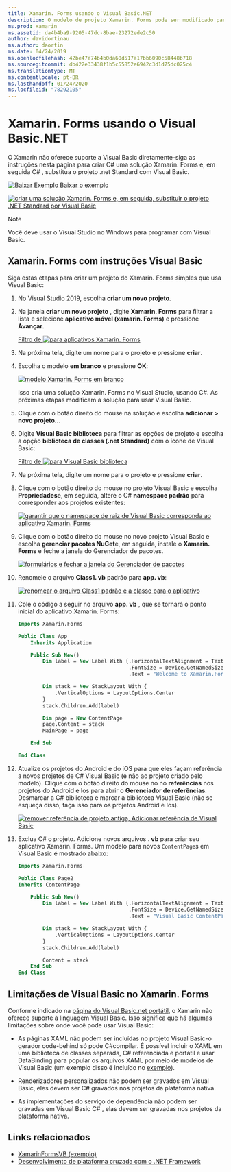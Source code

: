 ```yaml
---
title: Xamarin. Forms usando o Visual Basic.NET
description: O modelo de projeto Xamarin. Forms pode ser modificado para usar Visual Basic para o assembly principal, permitindo efetivamente que você crie aplicativos móveis de plataforma cruzada usando o VB.NET.
ms.prod: xamarin
ms.assetid: da4b4ba9-9205-47dc-8bae-23272ede2c50
author: davidortinau
ms.author: daortin
ms.date: 04/24/2019
ms.openlocfilehash: 42be47e74b4b0da60d517a17bb6090c58448b718
ms.sourcegitcommit: db422e33438f1b5c55852e6942c3d1d75dc025c4
ms.translationtype: MT
ms.contentlocale: pt-BR
ms.lasthandoff: 01/24/2020
ms.locfileid: "78292105"
---
```

# <a name="xamarinforms-using-visual-basicnet"></a>Xamarin. Forms usando o Visual Basic.NET

O Xamarin não oferece suporte a Visual Basic diretamente-siga as instruções nesta página para criar C# uma solução Xamarin. Forms e, em seguida C# , substitua o projeto .net Standard com Visual Basic.

[![Baixar Exemplo](~/media/shared/download.png) Baixar o exemplo](https://docs.microsoft.com/samples/xamarin/mobile-samples/visualbasic-xamarinformsvb/)

[![criar uma solução Xamarin. Forms e, em seguida, substituir o projeto .NET Standard por Visual Basic](xamarin-forms-images/hero-sml.png)](xamarin-forms-images/hero.png#lightbox)

> [!NOTE]
> Você deve usar o Visual Studio no Windows para programar com Visual Basic.

## <a name="xamarinforms-with-visual-basic-walkthrough"></a>Xamarin. Forms com instruções Visual Basic

Siga estas etapas para criar um projeto do Xamarin. Forms simples que usa Visual Basic:

1. No Visual Studio 2019, escolha **criar um novo projeto**.

2. Na janela **criar um novo projeto** , digite **Xamarin. Forms** para filtrar a lista e selecione **aplicativo móvel (xamarin. Forms)** e pressione **Avançar**.

    [Filtro de ![para aplicativos Xamarin. Forms](xamarin-forms-images/02-sml.png)](xamarin-forms-images/02.png#lightbox)

3. Na próxima tela, digite um nome para o projeto e pressione **criar**.

4. Escolha o modelo **em branco** e pressione **OK**:

    [![modelo Xamarin. Forms em branco](xamarin-forms-images/04-sml.png)](xamarin-forms-images/04.png#lightbox)

    Isso cria uma solução Xamarin. Forms no Visual Studio, usando C#. As próximas etapas modificam a solução para usar Visual Basic.

5. Clique com o botão direito do mouse na solução e escolha **adicionar > novo projeto...**

6. Digite **Visual Basic biblioteca** para filtrar as opções de projeto e escolha a opção **biblioteca de classes (.net Standard)** com o ícone de Visual Basic:

    [Filtro de ![para Visual Basic biblioteca](xamarin-forms-images/06-sml.png)](xamarin-forms-images/06.png#lightbox)

7. Na próxima tela, digite um nome para o projeto e pressione **criar**.

8. Clique com o botão direito do mouse no projeto Visual Basic e escolha **Propriedades**e, em seguida, altere o C# **namespace padrão** para corresponder aos projetos existentes:

    [![garantir que o namespace de raiz de Visual Basic corresponda ao aplicativo Xamarin. Forms](xamarin-forms-images/07a-sml.png)](xamarin-forms-images/07a.png#lightbox)

9. Clique com o botão direito do mouse no novo projeto Visual Basic e escolha **gerenciar pacotes NuGet**e, em seguida, instale o **Xamarin. Forms** e feche a janela do Gerenciador de pacotes.

    [![formulários e fechar a janela do Gerenciador de pacotes](xamarin-forms-images/07b-sml.png)](xamarin-forms-images/07b.png#lightbox)

10. Renomeie o arquivo **Class1. vb** padrão para **app. vb**:

    [![renomear o arquivo Class1 padrão e a classe para o aplicativo](xamarin-forms-images/08.png)](xamarin-forms-images/08.png#lightbox)

11. Cole o código a seguir no arquivo **app. vb** , que se tornará o ponto inicial do aplicativo Xamarin. Forms:

    ```vb
    Imports Xamarin.Forms

    Public Class App
        Inherits Application

        Public Sub New()
            Dim label = New Label With {.HorizontalTextAlignment = TextAlignment.Center,
                                        .FontSize = Device.GetNamedSize(NamedSize.Medium, GetType(Label)),
                                        .Text = "Welcome to Xamarin.Forms with Visual Basic.NET"}

            Dim stack = New StackLayout With {
                .VerticalOptions = LayoutOptions.Center
            }
            stack.Children.Add(label)

            Dim page = New ContentPage
            page.Content = stack
            MainPage = page

        End Sub

    End Class
    ```

12. Atualize os projetos do Android e do iOS para que eles façam referência a novos projetos de C# Visual Basic (e não ao projeto criado pelo modelo).
Clique com o botão direito do mouse no nó **referências** nos projetos do Android e Ios para abrir o **Gerenciador de referências**. Desmarcar a C# biblioteca e marcar a biblioteca Visual Basic (não se esqueça disso, faça isso para os projetos Android e Ios).

    [![remover referência de projeto antiga, Adicionar referência de Visual Basic](xamarin-forms-images/10-sml.png)](xamarin-forms-images/10.png#lightbox)

13. Exclua C# o projeto. Adicione novos arquivos **. vb** para criar seu aplicativo Xamarin. Forms. Um modelo para novos `ContentPage`s em Visual Basic é mostrado abaixo:

    ```vb
    Imports Xamarin.Forms

    Public Class Page2
    Inherits ContentPage

        Public Sub New()
            Dim label = New Label With {.HorizontalTextAlignment = TextAlignment.Center,
                                        .FontSize = Device.GetNamedSize(NamedSize.Medium, GetType(Label)),
                                        .Text = "Visual Basic ContentPage"}

            Dim stack = New StackLayout With {
                .VerticalOptions = LayoutOptions.Center
            }
            stack.Children.Add(label)

            Content = stack
        End Sub
    End Class
    ```

## <a name="limitations-of-visual-basic-in-xamarinforms"></a>Limitações de Visual Basic no Xamarin. Forms

Conforme indicado na [página do Visual Basic.net portátil](~/cross-platform/platform/visual-basic/index.md), o Xamarin não oferece suporte à linguagem Visual Basic. Isso significa que há algumas limitações sobre onde você pode usar Visual Basic:

- As páginas XAML não podem ser incluídas no projeto Visual Basic-o gerador code-behind só pode C#compilar. É possível incluir o XAML em uma biblioteca de classes separada, C# referenciada e portátil e usar DataBinding para popular os arquivos XAML por meio de modelos de Visual Basic (um exemplo disso é incluído no [exemplo](https://github.com/xamarin/mobile-samples/tree/master/VisualBasic/XamarinFormsVB)).

- Renderizadores personalizados não podem ser gravados em Visual Basic, eles devem ser C# gravados nos projetos da plataforma nativa.

- As implementações do serviço de dependência não podem ser gravadas em Visual Basic C# , elas devem ser gravadas nos projetos da plataforma nativa.

## <a name="related-links"></a>Links relacionados

- [XamarinFormsVB (exemplo)](https://docs.microsoft.com/samples/xamarin/mobile-samples/visualbasic-xamarinformsvb/)
- [Desenvolvimento de plataforma cruzada com o .NET Framework](https://docs.microsoft.com/dotnet/standard/cross-platform/)

